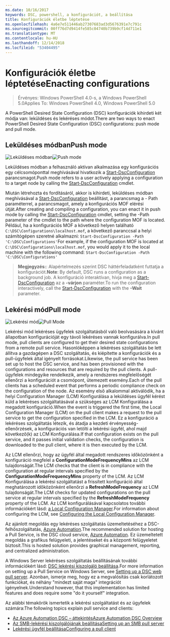 ```yaml
---
ms.date: 10/16/2017
keywords: DSC, powershell, a konfigurációt, a beállítása
title: Konfigurációk életbe léptetése
ms.openlocfilehash: 4a6e7e511446ab27307683ad3d5676391e7c791c
ms.sourcegitcommit: 00ff76d7d9414fe585c04740b739b9cf14d711e1
ms.translationtype: MT
ms.contentlocale: hu-HU
ms.lasthandoff: 12/14/2018
ms.locfileid: "53404495"
---
```

# <a name="enacting-configurations"></a><span data-ttu-id="5bcf3-103">Konfigurációk életbe léptetése</span><span class="sxs-lookup"><span data-stu-id="5bcf3-103">Enacting configurations</span></span>

><span data-ttu-id="5bcf3-104">Érvényes: Windows PowerShell 4.0-s, a Windows PowerShell 5.0</span><span class="sxs-lookup"><span data-stu-id="5bcf3-104">Applies To: Windows PowerShell 4.0, Windows PowerShell 5.0</span></span>

<span data-ttu-id="5bcf3-105">A PowerShell Desired State Configuration (DSC) konfigurációk kihirdeti két módja van: leküldéses és lekéréses módot.</span><span class="sxs-lookup"><span data-stu-id="5bcf3-105">There are two ways to enact PowerShell Desired State Configuration (DSC) configurations: push mode and pull mode.</span></span>

## <a name="push-mode"></a><span data-ttu-id="5bcf3-106">Leküldéses módban</span><span class="sxs-lookup"><span data-stu-id="5bcf3-106">Push mode</span></span>

<span data-ttu-id="5bcf3-107">![Leküldéses módban](../images/pushModel.png "leküldés üzemmód működése")</span><span class="sxs-lookup"><span data-stu-id="5bcf3-107">![Push mode](../images/pushModel.png "How push mode works")</span></span>

<span data-ttu-id="5bcf3-108">Leküldéses módban a felhasználó aktívan alkalmazása egy konfigurációs egy célcsomóponttal meghívásával hivatkozik a [Start-DscConfiguration](/powershell/module/psdesiredstateconfiguration/start-dscconfiguration) parancsmagot.</span><span class="sxs-lookup"><span data-stu-id="5bcf3-108">Push mode refers to a user actively applying a configuration to a target node by calling the [Start-DscConfiguration](/powershell/module/psdesiredstateconfiguration/start-dscconfiguration) cmdlet.</span></span>

<span data-ttu-id="5bcf3-109">Miután létrehozta és fordításáról, akkor is kihirdeti, leküldéses módban meghívásával a [Start-DscConfiguration](/powershell/module/psdesiredstateconfiguration/start-dscconfiguration) beállítást, a parancsmag a - Path paraméterrel, a parancsmagot, amely a konfigurációs MOF elérési útját.</span><span class="sxs-lookup"><span data-stu-id="5bcf3-109">After creating and compiling a configuration, you can enact it in push mode by calling the [Start-DscConfiguration](/powershell/module/psdesiredstateconfiguration/start-dscconfiguration) cmdlet, setting the -Path parameter of the cmdlet to the path where the configuration MOF is located.</span></span>
<span data-ttu-id="5bcf3-110">Például, ha a konfigurációs MOF a következő helyen található `C:\DSC\Configurations\localhost.mof`, a következő paranccsal a helyi számítógépen szeretné alkalmazni: `Start-DscConfiguration -Path 'C:\DSC\Configurations'`</span><span class="sxs-lookup"><span data-stu-id="5bcf3-110">For example, if the configuration MOF is located at `C:\DSC\Configurations\localhost.mof`, you would apply it to the local machine with the following command: `Start-DscConfiguration -Path 'C:\DSC\Configurations'`</span></span>

> <span data-ttu-id="5bcf3-111">__Megjegyzés:__: Alapértelmezés szerint DSC háttérfeladatként futtatja a konfigurációt.</span><span class="sxs-lookup"><span data-stu-id="5bcf3-111">__Note__: By default, DSC runs a configuration as a background job.</span></span> <span data-ttu-id="5bcf3-112">A konfiguráció interaktívan, hívja meg a [Start-DscConfiguration](/powershell/module/psdesiredstateconfiguration/start-dscconfiguration) az a __-várjon__ paraméter.</span><span class="sxs-lookup"><span data-stu-id="5bcf3-112">To run the configuration interactively, call the [Start-DscConfiguration](/powershell/module/psdesiredstateconfiguration/start-dscconfiguration) with the __-Wait__ parameter.</span></span>

## <a name="pull-mode"></a><span data-ttu-id="5bcf3-113">Lekérési mód</span><span class="sxs-lookup"><span data-stu-id="5bcf3-113">Pull mode</span></span>

<span data-ttu-id="5bcf3-114">![Lekérési mód](../images/pullModel.png "lekéréses üzemmód működése")</span><span class="sxs-lookup"><span data-stu-id="5bcf3-114">![Pull Mode](../images/pullModel.png "How pull mode works")</span></span>

<span data-ttu-id="5bcf3-115">Lekérési mód lekéréses ügyfelek szolgáltatásból való beolvasására a kívánt állapotban konfigurációját egy távoli lekéréses vannak konfigurálva.</span><span class="sxs-lookup"><span data-stu-id="5bcf3-115">In pull mode, pull clients are configured to get their desired state configurations from a remote pull service.</span></span>
<span data-ttu-id="5bcf3-116">Hasonlóképpen a lekéréses szolgáltatás be lett állítva a gazdagépen a DSC szolgáltatás, és kiépítette a konfigurációk és a pull-ügyfelek által igényelt forrásokat.</span><span class="sxs-lookup"><span data-stu-id="5bcf3-116">Likewise, the pull service has been set up to host the DSC service, and has been provisioned with the configurations and resources that are required by the pull clients.</span></span>
<span data-ttu-id="5bcf3-117">A pull-ügyfelek mindegyike rendelkezik, amely a rendszeres megfelelőségét ellenőrzi a konfigurációt a csomópont, ütemezett esemény.</span><span class="sxs-lookup"><span data-stu-id="5bcf3-117">Each of the pull clients has a scheduled event that performs a periodic compliance check on the configuration of the node.</span></span>
<span data-ttu-id="5bcf3-118">Az esemény első alkalommal aktiválódik, ha a helyi Configuration Manager (LCM) Konfigurálása a leküldéses ügyfél kérést küld a lekéréses szolgáltatásával a szükséges az LCM Konfigurálása a megadott konfiguráció.</span><span class="sxs-lookup"><span data-stu-id="5bcf3-118">When the event is triggered the first time, the Local Configuration Manager (LCM) on the pull client makes a request to the pull service to get the configuration specified in the LCM.</span></span>
<span data-ttu-id="5bcf3-119">Ez a konfiguráció a lekéréses szolgáltatás létezik, és átadja a kezdeti érvényesség-ellenőrzések, a konfigurációs van letölti a lekérési ügyfél, ahol majd következő(k) az LCM Konfigurálása.</span><span class="sxs-lookup"><span data-stu-id="5bcf3-119">If that configuration exists on the pull service, and it passes initial validation checks, the configuration is downloaded to the pull client, where it is then executed by the LCM.</span></span>

<span data-ttu-id="5bcf3-120">Az LCM ellenőrzi, hogy az ügyfél által megadott rendszeres időközönként a konfiguráció megfelel a **ConfigurationModeFrequencyMins** az LCM tulajdonságát.</span><span class="sxs-lookup"><span data-stu-id="5bcf3-120">The LCM checks that the client is in compliance with the configuration at regular intervals specified by the **ConfigurationModeFrequencyMins** property of the LCM.</span></span>
<span data-ttu-id="5bcf3-121">Az LCM Konfigurálása a lekérési szolgáltatást a frissített konfiguráció által meghatározott időközönként ellenőrzi a **RefreshModeFrequency** az LCM tulajdonságát.</span><span class="sxs-lookup"><span data-stu-id="5bcf3-121">The LCM checks for updated configurations on the pull service at regular intervals specified by the **RefreshModeFrequency** property of the LCM.</span></span>
<span data-ttu-id="5bcf3-122">Az LCM konfigurálásával kapcsolatos további információkért lásd: [a Local Configuration Manager](../managing-nodes/metaConfig.md).</span><span class="sxs-lookup"><span data-stu-id="5bcf3-122">For information about configuring the LCM, see [Configuring the Local Configuration Manager](../managing-nodes/metaConfig.md).</span></span>

<span data-ttu-id="5bcf3-123">Az ajánlott megoldás egy lekéréses szolgáltatás üzemeltetéséhez a DSC-felhőszolgáltatás, [Azure Automation](https://azure.microsoft.com/services/automation/).</span><span class="sxs-lookup"><span data-stu-id="5bcf3-123">The recommended solution for hosting a Pull Service, is the DSC cloud service, [Azure Automation](https://azure.microsoft.com/services/automation/).</span></span>
<span data-ttu-id="5bcf3-124">Ez üzemeltetett megoldás a grafikus felügyeleti, a jelentéseket és a központi felügyeletet biztosít.</span><span class="sxs-lookup"><span data-stu-id="5bcf3-124">This is hosted solution provides graphical management, reporting, and centralized administration.</span></span>

<span data-ttu-id="5bcf3-125">A Windows Server lekéréses szolgáltatás beállításának további információkért lásd: [DSC lekérési kiszolgáló beállítása](pullServer.md).</span><span class="sxs-lookup"><span data-stu-id="5bcf3-125">For more information on setting up a Pull Service on Windows Server, see [Setting up a DSC web pull server](pullServer.md).</span></span>
<span data-ttu-id="5bcf3-126">Azonban, ismerje meg, hogy ez a megvalósítás csak korlátozott funkciókat, és néhány "mindezt saját maga" integrációt igényelnek.</span><span class="sxs-lookup"><span data-stu-id="5bcf3-126">Understand however, that this implementation has limited features and does require some "do it yourself" integration.</span></span>

<span data-ttu-id="5bcf3-127">Az alábbi témakörök ismertetik a lekérési szolgáltatást és az ügyfelek számára:</span><span class="sxs-lookup"><span data-stu-id="5bcf3-127">The following topics explain pull service and clients:</span></span>

- [<span data-ttu-id="5bcf3-128">Az Azure Automation DSC – áttekintés</span><span class="sxs-lookup"><span data-stu-id="5bcf3-128">Azure Automation DSC Overview</span></span>](https://docs.microsoft.com/en-us/azure/automation/automation-dsc-overview)
- [<span data-ttu-id="5bcf3-129">Az SMB-lekérési kiszolgálójának beállítása</span><span class="sxs-lookup"><span data-stu-id="5bcf3-129">Setting up an SMB pull server</span></span>](pullServerSMB.md)
- [<span data-ttu-id="5bcf3-130">Lekérési ügyfél beállítása</span><span class="sxs-lookup"><span data-stu-id="5bcf3-130">Configuring a pull client</span></span>](pullClientConfigID.md)
